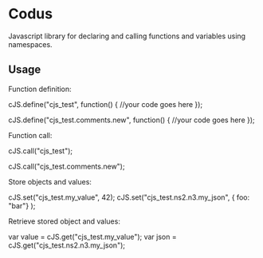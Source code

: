 Codus
=====

Javascript library for declaring and calling functions and variables using namespaces.

Usage
--------------------

Function definition: 

cJS.define("cjs_test", function() {
  //your code goes here
});

cJS.define("cjs_test.comments.new", function() {
  //your code goes here
});

Function call:

cJS.call("cjs_test");

cJS.call("cjs_test.comments.new");

Store objects and values:

cJS.set("cjs_test.my_value", 42);
cJS.set("cjs_test.ns2.n3.my_json", { foo: "bar"} );

Retrieve stored object and values:

var value = cJS.get("cjs_test.my_value");
var json = cJS.get("cjs_test.ns2.n3.my_json");
